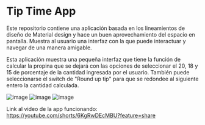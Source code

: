 # Tip Time App
Este repositorio contiene una aplicación basada en los lineamientos de diseño de Material design y hace un buen aprovechamiento del espacio en pantalla. Muestra al usuario una interfaz con la que puede interactuar y navegar de una manera amigable.

Esta aplicación muestra una pequeña interfaz que tiene la función de calcular la propina que se dejará con las opciones de seleccionar el 20, 18 y 15 de porcentaje de la cantidad ingresada por el usuario. También puede seleccionarse el switch de "Round up tip" para que se redondee al siguiente entero la cantidad calculada.

![image](https://user-images.githubusercontent.com/84098358/226084698-95b39204-4e7f-4f07-b05b-6470238e5d08.png)
![image](https://user-images.githubusercontent.com/84098358/226084712-ef830b1d-94f2-470b-bdc4-9f08bc7bed07.png)
![image](https://user-images.githubusercontent.com/84098358/226084719-7c199a00-feb9-4859-b856-39eb8bf120e7.png)

Link al video de la app funcionando: https://youtube.com/shorts/6KgRwDEcMBU?feature=share
